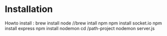 # Installation

Howto install :
brew install node
//brew intall npm
npm install socket.io
npm install express
npm install nodemon
cd /path-project
nodemon server.js

